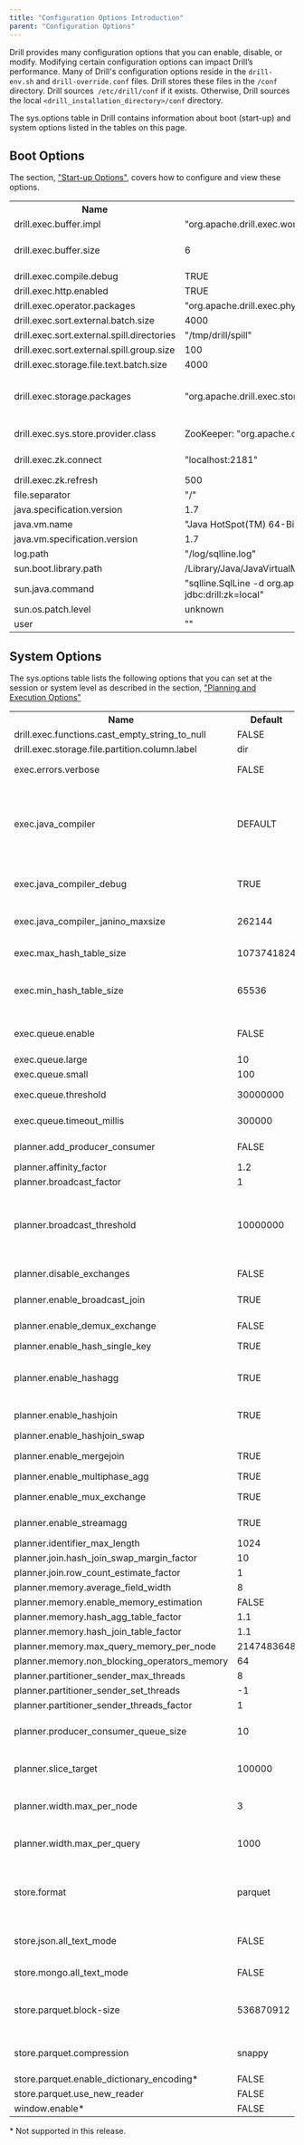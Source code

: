 ```yaml
---
title: "Configuration Options Introduction"
parent: "Configuration Options"
---
```

Drill provides many configuration options that you can enable, disable, or
modify. Modifying certain configuration options can impact Drill’s
performance. Many of Drill's configuration options reside in the `drill-
env.sh` and `drill-override.conf` files. Drill stores these files in the
`/conf` directory. Drill sources` /etc/drill/conf` if it exists. Otherwise,
Drill sources the local `<drill_installation_directory>/conf` directory.

The sys.options table in Drill contains information about boot (start-up) and system options listed in the tables on this page. 

## Boot Options
The section, ["Start-up Options"]({{site.baseurl}}/docs/start-up-options), covers how to configure and view these options. 

<table>
  <tr>
    <th>Name</th>
    <th>Default</th>
    <th>Comments</th>
  </tr>
  <tr>
    <td>drill.exec.buffer.impl</td>
    <td>"org.apache.drill.exec.work.batch.UnlimitedRawBatchBuffer"</td>
    <td></td>
  </tr>
  <tr>
    <td>drill.exec.buffer.size</td>
    <td>6</td>
    <td>Available memory in terms of record batches to hold data downstream of an operation. Increase this value to increase query speed.</td>
  </tr>
  <tr>
    <td>drill.exec.compile.debug</td>
    <td>TRUE</td>
    <td></td>
  </tr>
  <tr>
    <td>drill.exec.http.enabled</td>
    <td>TRUE</td>
    <td></td>
  </tr>
  <tr>
    <td>drill.exec.operator.packages</td>
    <td>"org.apache.drill.exec.physical.config"</td>
    <td></td>
  </tr>
  <tr>
    <td>drill.exec.sort.external.batch.size</td>
    <td>4000</td>
    <td></td>
  </tr>
  <tr>
    <td>drill.exec.sort.external.spill.directories</td>
    <td>"/tmp/drill/spill"</td>
    <td>Determines which directory to use for spooling</td>
  </tr>
  <tr>
    <td>drill.exec.sort.external.spill.group.size</td>
    <td>100</td>
    <td></td>
  </tr>
  <tr>
    <td>drill.exec.storage.file.text.batch.size</td>
    <td>4000</td>
    <td></td>
  </tr>
  <tr>
    <td>drill.exec.storage.packages</td>
    <td>"org.apache.drill.exec.store" "org.apache.drill.exec.store.mock"</td>
    <td>Ignore or include this module, including supplementary configuraiton information when scanning the class path scanning. This file is in [HOCON format](https://github.com/typesafehub/config/blob/master/HOCON.md).</td>
  </tr>
  <tr>
    <td>drill.exec.sys.store.provider.class</td>
    <td>ZooKeeper: "org.apache.drill.exec.store.sys.zk.ZkPStoreProvider"</td>
    <td>The Pstore (Persistent Configuration Storage) provider to use. The Pstore holds configuration and profile data.</td>
  </tr>
  <tr>
    <td>drill.exec.zk.connect</td>
    <td>"localhost:2181"</td>
    <td>The ZooKeeper quorum that Drill uses to connect to data sources. Configure on each Drillbit node.</td>
  </tr>
  <tr>
    <td>drill.exec.zk.refresh</td>
    <td>500</td>
    <td></td>
  </tr>
  <tr>
    <td>file.separator</td>
    <td>"/"</td>
    <td></td>
  </tr>
  <tr>
    <td>java.specification.version</td>
    <td>1.7</td>
    <td></td>
  </tr>
  <tr>
    <td>java.vm.name</td>
    <td>"Java HotSpot(TM) 64-Bit Server VM"</td>
    <td></td>
  </tr>
  <tr>
    <td>java.vm.specification.version</td>
    <td>1.7</td>
    <td></td>
  </tr>
  <tr>
    <td>log.path</td>
    <td>"/log/sqlline.log"</td>
    <td></td>
  </tr>
  <tr>
    <td>sun.boot.library.path</td>
    <td>/Library/Java/JavaVirtualMachines/jdk1.7.0_71.jdk/Contents/Home/jre/lib</td>
    <td></td>
  </tr>
  <tr>
    <td>sun.java.command</td>
    <td>"sqlline.SqlLine -d org.apache.drill.jdbc.Driver --maxWidth=10000 -u jdbc:drill:zk=local"</td>
    <td></td>
  </tr>
  <tr>
    <td>sun.os.patch.level</td>
    <td>unknown</td>
    <td></td>
  </tr>
  <tr>
    <td>user</td>
    <td>""</td>
    <td></td>
  </tr>
</table>

## System Options
The sys.options table lists the following options that you can set at the session or system level as described in the section, ["Planning and Execution Options"]({{site.baseurl}}/docs/planning-and-execution-options) 

<table>
  <tr>
    <th>Name</th>
    <th>Default</th>
    <th>Comments</th>
  </tr>
  <tr>
    <td>drill.exec.functions.cast_empty_string_to_null</td>
    <td>FALSE</td>
    <td></td>
  </tr>
  <tr>
    <td>drill.exec.storage.file.partition.column.label</td>
    <td>dir</td>
    <td>Accepts a string input.</td>
  </tr>
  <tr>
    <td>exec.errors.verbose</td>
    <td>FALSE</td>
    <td>Toggles verbose output of executable error messages</td>
  </tr>
  <tr>
    <td>exec.java_compiler</td>
    <td>DEFAULT</td>
    <td>Switches between DEFAULT, JDK, and JANINO mode for the current session. Uses Janino by default for generated source code of less than exec.java_compiler_janino_maxsize; otherwise, switches to the JDK compiler.</td>
  </tr>
  <tr>
    <td>exec.java_compiler_debug</td>
    <td>TRUE</td>
    <td>Toggles the output of debug-level compiler error messages in runtime generated code.</td>
  </tr>
  <tr>
    <td>exec.java_compiler_janino_maxsize</td>
    <td>262144</td>
    <td>See the exec.java_compiler option comment. Accepts inputs of type LONG.</td>
  </tr>
  <tr>
    <td>exec.max_hash_table_size</td>
    <td>1073741824</td>
    <td>Ending size for hash tables. Range: 0 - 1073741824</td>
  </tr>
  <tr>
    <td>exec.min_hash_table_size</td>
    <td>65536</td>
    <td>Starting size for hash tables. Increase according to available memory to improve performance. Range: 0 - 1073741824</td>
  </tr>
  <tr>
    <td>exec.queue.enable</td>
    <td>FALSE</td>
    <td>Changes the state of query queues to control the number of queries that run simultaneously.</td>
  </tr>
  <tr>
    <td>exec.queue.large</td>
    <td>10</td>
    <td>Range: 0-1000</td>
  </tr>
  <tr>
    <td>exec.queue.small</td>
    <td>100</td>
    <td>Range: 0-1001</td>
  </tr>
  <tr>
    <td>exec.queue.threshold</td>
    <td>30000000</td>
    <td>Range: 0-9223372036854775807</td>
  </tr>
  <tr>
    <td>exec.queue.timeout_millis</td>
    <td>300000</td>
    <td>Range: 0-9223372036854775807</td>
  </tr>
  <tr>
    <td>planner.add_producer_consumer</td>
    <td>FALSE</td>
    <td>Increase prefetching of data from disk. Disable for in-memory reads.</td>
  </tr>
  <tr>
    <td>planner.affinity_factor</td>
    <td>1.2</td>
    <td>Accepts inputs of type DOUBLE.</td>
  </tr>
  <tr>
    <td>planner.broadcast_factor</td>
    <td>1</td>
    <td></td>
  </tr>
  <tr>
    <td>planner.broadcast_threshold</td>
    <td>10000000</td>
    <td>Threshold in number of rows that triggers a broadcast join for a query if the right side of the join contains fewer rows than the threshold. Avoids broadcasting too many rows to join. Range: 0-2147483647</td>
  </tr>
  <tr>
    <td>planner.disable_exchanges</td>
    <td>FALSE</td>
    <td>Toggles the state of hashing to a random exchange.</td>
  </tr>
  <tr>
    <td>planner.enable_broadcast_join</td>
    <td>TRUE</td>
    <td>Changes the state of aggregation and join operators. Do not disable.</td>
  </tr>
  <tr>
    <td>planner.enable_demux_exchange</td>
    <td>FALSE</td>
    <td>Toggles the state of hashing to a demulitplexed exchange.</td>
  </tr>
  <tr>
    <td>planner.enable_hash_single_key</td>
    <td>TRUE</td>
    <td></td>
  </tr>
  <tr>
    <td>planner.enable_hashagg</td>
    <td>TRUE</td>
    <td>Enable hash aggregation; otherwise, Drill does a sort-based aggregation. Does not write to disk. Enable is recommended.</td>
  </tr>
  <tr>
    <td>planner.enable_hashjoin</td>
    <td>TRUE</td>
    <td>Enable the memory hungry hash join. Does not write to disk.</td>
  </tr>
  <tr>
    <td>planner.enable_hashjoin_swap</td>
    <td></td>
    <td></td>
  </tr>
  <tr>
    <td>planner.enable_mergejoin</td>
    <td>TRUE</td>
    <td>Sort-based operation. Writes to disk.</td>
  </tr>
  <tr>
    <td>planner.enable_multiphase_agg</td>
    <td>TRUE</td>
    <td></td>
  </tr>
  <tr>
    <td>planner.enable_mux_exchange</td>
    <td>TRUE</td>
    <td>Toggles the state of hashing to a multiplexed exchange.</td>
  </tr>
  <tr>
    <td>planner.enable_streamagg</td>
    <td>TRUE</td>
    <td>Sort-based operation. Writes to disk.</td>
  </tr>
  <tr>
    <td>planner.identifier_max_length</td>
    <td>1024</td>
    <td></td>
  </tr>
  <tr>
    <td>planner.join.hash_join_swap_margin_factor</td>
    <td>10</td>
    <td></td>
  </tr>
  <tr>
    <td>planner.join.row_count_estimate_factor</td>
    <td>1</td>
    <td></td>
  </tr>
  <tr>
    <td>planner.memory.average_field_width</td>
    <td>8</td>
    <td></td>
  </tr>
  <tr>
    <td>planner.memory.enable_memory_estimation</td>
    <td>FALSE</td>
    <td></td>
  </tr>
  <tr>
    <td>planner.memory.hash_agg_table_factor</td>
    <td>1.1</td>
    <td></td>
  </tr>
  <tr>
    <td>planner.memory.hash_join_table_factor</td>
    <td>1.1</td>
    <td></td>
  </tr>
  <tr>
    <td>planner.memory.max_query_memory_per_node</td>
    <td>2147483648</td>
    <td></td>
  </tr>
  <tr>
    <td>planner.memory.non_blocking_operators_memory</td>
    <td>64</td>
    <td>Range: 0-2048</td>
  </tr>
  <tr>
    <td>planner.partitioner_sender_max_threads</td>
    <td>8</td>
    <td></td>
  </tr>
  <tr>
    <td>planner.partitioner_sender_set_threads</td>
    <td>-1</td>
    <td></td>
  </tr>
  <tr>
    <td>planner.partitioner_sender_threads_factor</td>
    <td>1</td>
    <td></td>
  </tr>
  <tr>
    <td>planner.producer_consumer_queue_size</td>
    <td>10</td>
    <td>How much data to prefetch from disk (in record batches) out of band of query execution</td>
  </tr>
  <tr>
    <td>planner.slice_target</td>
    <td>100000</td>
    <td>The number of records manipulated within a fragment before Drill parallelizes operations.</td>
  </tr>
  <tr>
    <td>planner.width.max_per_node</td>
    <td>3</td>
    <td>The maximum degree of distribution of a query across cores and cluster nodes.</td>
  </tr>
  <tr>
    <td>planner.width.max_per_query</td>
    <td>1000</td>
    <td>Same as max per node but applies to the query as executed by the entire cluster.</td>
  </tr>
  <tr>
    <td>store.format</td>
    <td>parquet</td>
    <td>Output format for data written to tables with the CREATE TABLE AS (CTAS) command. Allowed values are parquet, json, or text. Allowed values: 0, -1, 1000000</td>
  </tr>
  <tr>
    <td>store.json.all_text_mode</a></td>
    <td>FALSE</td>
    <td>Drill reads all data from the JSON files as VARCHAR. Prevents schema change errors.</td>
  </tr>
  <tr>
    <td>store.mongo.all_text_mode</td>
    <td>FALSE</td>
    <td>Similar to store.json.all_text_mode for MongoDB.</td>
  </tr>
  <tr>
    <td>store.parquet.block-size</a></td>
    <td>536870912</td>
    <td>Sets the size of a Parquet row group to the number of bytes less than or equal to the block size of MFS, HDFS, or the file system.</td>
  </tr>
  <tr>
    <td>store.parquet.compression</td>
    <td>snappy</td>
    <td>Compression type for storing Parquet output. Allowed values: snappy, gzip, none</td>
  </tr>
  <tr>
    <td>store.parquet.enable_dictionary_encoding*</td>
    <td>FALSE</td>
    <td>Do not change.</td>
  </tr>
  <tr>
    <td>store.parquet.use_new_reader</td>
    <td>FALSE</td>
    <td>Not supported</td>
  </tr>
  <tr>
    <td>window.enable*</td>
    <td>FALSE</td>
    <td>Coming soon.</td>
  </tr>
</table>

\* Not supported in this release.

